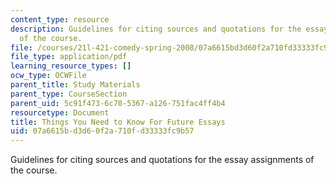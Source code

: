 ```yaml
---
content_type: resource
description: Guidelines for citing sources and quotations for the essay assignments
  of the course.
file: /courses/21l-421-comedy-spring-2008/07a6615bd3d60f2a710fd33333fc9b57_handout.pdf
file_type: application/pdf
learning_resource_types: []
ocw_type: OCWFile
parent_title: Study Materials
parent_type: CourseSection
parent_uid: 5c91f473-6c70-5367-a126-751fac4ff4b4
resourcetype: Document
title: Things You Need to Know For Future Essays
uid: 07a6615b-d3d6-0f2a-710f-d33333fc9b57
---
```

Guidelines for citing sources and quotations for the essay assignments of the course.

